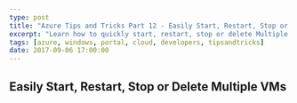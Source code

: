 ```yaml
---
type: post
title: "Azure Tips and Tricks Part 12 - Easily Start, Restart, Stop or Delete Multiple VMs"
excerpt: "Learn how to quickly start, restart, stop or delete Multiple VMs with just one click"
tags: [azure, windows, portal, cloud, developers, tipsandtricks]
date: 2017-09-06 17:00:00
---
```


## Easily Start, Restart, Stop or Delete Multiple VMs

<img :src="$withBase('/files/azuretip12.gif')">
